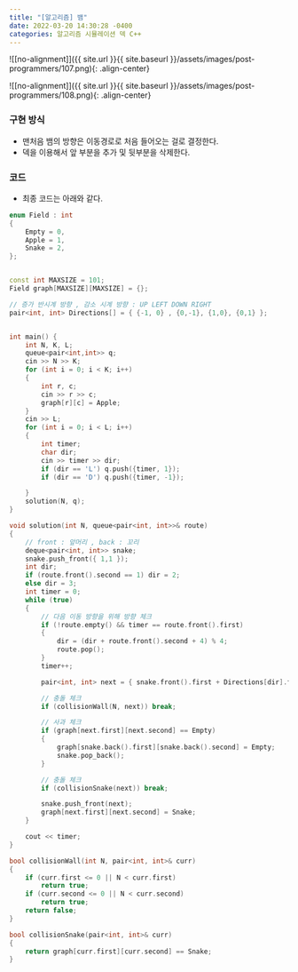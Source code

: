 ```yaml
---
title: "[알고리즘] 뱀"
date: 2022-03-20 14:30:28 -0400
categories: 알고리즘 시뮬레이션 덱 C++
---
```


![[no-alignment]]({{ site.url }}{{ site.baseurl }}/assets/images/post-programmers/107.png){: .align-center}


![[no-alignment]]({{ site.url }}{{ site.baseurl }}/assets/images/post-programmers/108.png){: .align-center}


### 구현 방식

- 맨처음 뱀의 방향은 이동경로로 처음 들어오는 걸로 결정한다.
- 덱을 이용해서 앞 부분을 추가 및 뒷부분을 삭제한다.


### 코드

- 최종 코드는 아래와 같다.


```cpp
enum Field : int
{
	Empty = 0,
	Apple = 1,
	Snake = 2,
};


const int MAXSIZE = 101;
Field graph[MAXSIZE][MAXSIZE] = {};

// 증가 반시계 방향 , 감소 시계 방향 : UP LEFT DOWN RIGHT
pair<int, int> Directions[] = { {-1, 0} , {0,-1}, {1,0}, {0,1} };


int main() {
	int N, K, L;
	queue<pair<int,int>> q;
	cin >> N >> K;
	for (int i = 0; i < K; i++)
	{
		int r, c;
		cin >> r >> c;
		graph[r][c] = Apple;
	}
	cin >> L;
	for (int i = 0; i < L; i++)
	{
		int timer;
		char dir;
		cin >> timer >> dir;
		if (dir == 'L') q.push({timer, 1});
		if (dir == 'D') q.push({timer, -1});

	}
	solution(N, q);
}

void solution(int N, queue<pair<int, int>>& route)
{
	// front : 앞머리 , back : 꼬리
	deque<pair<int, int>> snake;
	snake.push_front({ 1,1 });
	int dir;
	if (route.front().second == 1) dir = 2;
	else dir = 3;
	int timer = 0;
	while (true)
	{
		// 다음 이동 방향을 위해 방향 체크
		if (!route.empty() && timer == route.front().first)
		{
			dir = (dir + route.front().second + 4) % 4;
			route.pop();
		}
		timer++;

		pair<int, int> next = { snake.front().first + Directions[dir].first , snake.front().second + Directions[dir].second };

		// 충돌 체크
		if (collisionWall(N, next)) break;

		// 사과 체크
		if (graph[next.first][next.second] == Empty)
		{
			graph[snake.back().first][snake.back().second] = Empty;
			snake.pop_back();
		}

		// 충돌 체크
		if (collisionSnake(next)) break;

		snake.push_front(next);
		graph[next.first][next.second] = Snake;
	}

	cout << timer;
}

bool collisionWall(int N, pair<int, int>& curr)
{
	if (curr.first <= 0 || N < curr.first)
		return true;
	if (curr.second <= 0 || N < curr.second)
		return true;
	return false;
}

bool collisionSnake(pair<int, int>& curr)
{
	return graph[curr.first][curr.second] == Snake;
}

```
